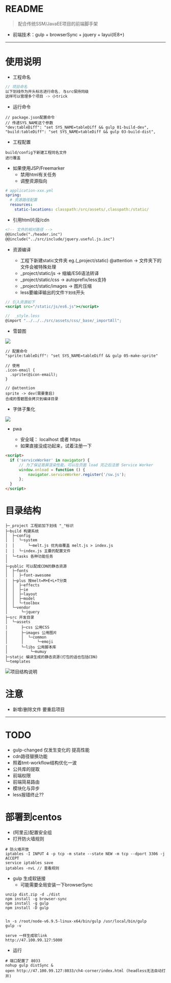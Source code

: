# README

> 配合传统SSM/JavaEE项目的前端脚手架

- 前端技术：gulp + browserSync + jquery + layui(IE8+)

---

# 使用说明

- 工程命名
    
```js 
// 项目命名
以下划线作为开头标志进行命名, 与src保持同级
这样可以管理多个项目 -> 小trick
```

- 运行命令

```shell
// package.json配置命令 
// 传递SYS_NAME这个参数
"dev:tableDiff": "set SYS_NAME=tableDiff && gulp 01-build-dev",
"build:tableDiff": "set SYS_NAME=tableDiff && gulp 03-build-dist",
```

- 工程配置

```
build/config下新建工程同名文件
进行覆盖
```

- 如果使用JSP/Freemarker
    - 禁用html有关任务
    - 调整资源指向
    
```yml
# application-xxx.yml
spring:
  # 资源路径配置
  resources:
    static-locations: classpath:/src/assets/,classpath:/static/
```     

- 引用html片段/cdn 

```html
<!-- 文件的相对路径 -->
@@include("./header.inc")
@@include("../src/include/jquery.useful.js.inc")
```

- 资源编译

    - 工程下新建static文件夹 eg.(_project/static) @attention -> 文件夹下的文件会被特殊处理
    - _project/static/js     -> 缩编/ES6语法转译
    - _project/static/css    -> autoprefix/less支持
    - _project/static/images -> 图片压缩
    - less要编译输出的文件`下划线`开头
    
```jsx
// 引入资源如下 
<script src="/static/js/es6.js"></script>

//  _style.less
@import "../../../src/assets/css/_base/_importAll";
```

- 雪碧图

![](__doc/how-to-use-sprite.png)    


```
// 配置命令
"sprite:tableDiff": "set SYS_NAME=tableDiff && gulp 05-make-sprite"

// 使用
.icon-email {
  .sprite(@icon-email);
}

// @attention
sprite -> dev(需要重启)
合成的雪碧图会拷贝到编译目录
```   

- 字体子集化

![](__doc/how-to-use-font.png) 
    
- pwa

    - 安全域： localhost 或者 https
    - 如果直接没成功起来，试着注册一下

```html
<script>
  if ('serviceWorker' in navigator) {
      // 为了保证首屏渲染性能，可以在页面 load 完之后注册 Service Worker
      window.onload = function () {
          navigator.serviceWorker.register('/sw.js');
      };
  }
</script>
```
    
# 目录结构

```
├─_project 工程前加下划线 "_"标识
├─build 构建系统
│  ├─config
│  │  └─system 
│  │      └─melt.js 优先级覆盖 melt.js > index.js
│  │  └─index.js 主要的配置文件
│  └─tasks 各种功能任务
│  
├─public 可以配成CDN的静态资源
│  ├─fonts
│  │  ├─font-awesome
│  ├─plus 按melt=M+E+L+T分类
│  │  ├─effects
│  │  ├─ie
│  │  ├─layout
│  │  ├─model
│  │  └─toolbox
│  └─vendor
│      └─jquery
├─src 开发目录
│  └─assets
│      ├─css 公用CSS
│      ├─images 公用图片
│      │  └─common
│      │      └─emoji
│      └─libs 公用脚本库
│          └─mumuy
├─static 编译生成的静态资源(打包的话也包括CDN)
└─templates
```  

![项目结构说明](__doc/readme.png)  

# 注意

- 新增/删除文件 要重启项目

---

# TODO

- gulp-changed 仅发生变化的 提高性能
- cdn路径替换功能
- 照着tmt-workflow结构优化一波
- 公共库的提取
- 前端权限
- 前端简易路由
- 模块化与异步
- less报错终止??    

# 部署到centos

- (阿里云)配置安全组
- 打开防火墙规则

```shell 
# 防火墙开放
iptables -I INPUT 4 -p tcp -m state --state NEW -m tcp --dport 3306 -j ACCEPT
service iptables save
iptables -nvL // 查看规则
```

- gulp 生成软链接 
    - 可能需要全局安装一下browserSync

```shell
unzip dist.zip -d ./dist
npm install -g browser-sync
npm install -g gulp
npm install -D gulp


ln -s /root/node-v6.9.5-linux-x64/bin/gulp /usr/local/bin/gulp
gulp -v

serve 一样生成软link
http://47.100.99.127:5000
```

- 运行

```shell
# 端口配置了 8033
nohup gulp distSync &
open http://47.100.99.127:8033/ch4-corner/index.html (headless无法自动打开)
```
